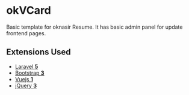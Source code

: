 # okVCard

Basic template for oknasir Resume. It has basic admin panel for update frontend pages.

## Extensions Used
 - [Laravel **5**](http://laravel.com/docs)
 - [Bootstrap **3**](http://laravel.com/docs)
 - [Vuejs **1**](http://vuejs.org/guide)
 - [jQuery **3**](https://api.jquery.com)

